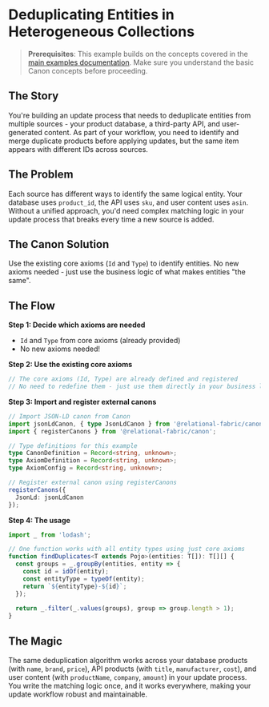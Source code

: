 # Deduplicating Entities in Heterogeneous Collections

> **Prerequisites**: This example builds on the concepts covered in the [main examples documentation](./tree-walk-over-mixed-entities.md). Make sure you understand the basic Canon concepts before proceeding.

## The Story

You're building an update process that needs to deduplicate entities from multiple sources - your product database, a third-party API, and user-generated content. As part of your workflow, you need to identify and merge duplicate products before applying updates, but the same item appears with different IDs across sources.

## The Problem

Each source has different ways to identify the same logical entity. Your database uses `product_id`, the API uses `sku`, and user content uses `asin`. Without a unified approach, you'd need complex matching logic in your update process that breaks every time a new source is added.

## The Canon Solution

Use the existing core axioms (`Id` and `Type`) to identify entities. No new axioms needed - just use the business logic of what makes entities "the same".

## The Flow

**Step 1: Decide which axioms are needed**
- `Id` and `Type` from core axioms (already provided)
- No new axioms needed!

**Step 2: Use the existing core axioms**
```typescript
// The core axioms (Id, Type) are already defined and registered
// No need to redefine them - just use them directly in your business logic
```

**Step 3: Import and register external canons**
```typescript
// Import JSON-LD canon from Canon
import jsonLdCanon, { type JsonLdCanon } from '@relational-fabric/canon/jsonld';
import { registerCanons } from '@relational-fabric/canon';

// Type definitions for this example
type CanonDefinition = Record<string, unknown>;
type AxiomDefinition = Record<string, unknown>;
type AxiomConfig = Record<string, unknown>;

// Register external canon using registerCanons
registerCanons({ 
  JsonLd: jsonLdCanon 
});
```

**Step 4: The usage**
```typescript
import _ from 'lodash';

// One function works with all entity types using just core axioms
function findDuplicates<T extends Pojo>(entities: T[]): T[][] {
  const groups = _.groupBy(entities, entity => {
    const id = idOf(entity);
    const entityType = typeOf(entity);
    return `${entityType}-${id}`;
  });
  
  return _.filter(_.values(groups), group => group.length > 1);
}
```

## The Magic

The same deduplication algorithm works across your database products (with `name`, `brand`, `price`), API products (with `title`, `manufacturer`, `cost`), and user content (with `productName`, `company`, `amount`) in your update process. You write the matching logic once, and it works everywhere, making your update workflow robust and maintainable.